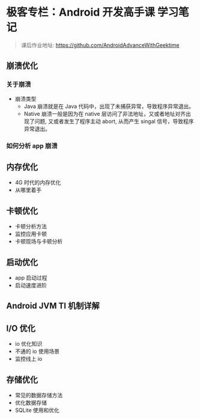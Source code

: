 # 极客专栏：Android 开发高手课 学习笔记
> 课后作业地址: https://github.com/AndroidAdvanceWithGeektime

## 崩溃优化
### 关于崩溃
- 崩溃类型
  - Java 崩溃就是在 Java 代码中，出现了未捕获异常，导致程序异常退出。
  - Native 崩溃一般是因为在 native 层访问了非法地址，又或者地址对齐出现了问题, 又或者发生了程序主动 abort, 从而产生 singal 信号，导致程序异常退出。
### 如何分析 app 崩溃

## 内存优化
- 4G 时代的内存优化
- 从哪里着手

## 卡顿优化
- 卡顿分析方法
- 监控应用卡顿
- 卡顿现场与卡顿分析

## 启动优化
- app 启动过程
- 启动速度进阶

## Android JVM TI 机制详解

## I/O 优化
- io 优化知识
- 不通的 io 使用场景
- 监控线上 io

## 存储优化
- 常见的数据存储方法
- 优化数据存储
- SQLite 使用和优化